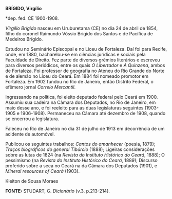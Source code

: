 **BRÍGIDO, Virgílio**

\*dep. fed. CE 1900-1908.

*Virgílio Brígido* nasceu em Uruburetama (CE) no dia 24 de abril de
1854, filho do coronel Raimundo Vóssio Brígido dos Santos e de Pacífica
de Medeiros Brígido.

Estudou no Seminário Episcopal e no Liceu de Fortaleza. Daí foi para
Recife, onde, em 1880, bacharelou-se em ciências jurídicas e sociais
pela Faculdade de Direito. Fez parte de diversos grêmios literários e
escreveu para diversos periódicos, entre os quais *O Libertador* e *A
Quinzena*, ambos de Fortaleza. Foi professor de geografia no Ateneu do
Rio Grande do Norte e de alemão no Liceu do Ceará. Em 1884 foi nomeado
promotor em Fortaleza. Em 1902 fundou no Rio de Janeiro, então Distrito
Federal, o efêmero jornal *Correio Mercantil*.

Ingressando na política, foi eleito deputado federal pelo Ceará em 1900.
Assumiu sua cadeira na Câmara dos Deputados, no Rio de Janeiro, em maio
desse ano, e foi reeleito para as duas legislaturas seguintes (1903-1905
e 1906-1908). Permaneceu na Câmara até dezembro de 1908, quando se
encerrou a legislatura.

Faleceu no Rio de Janeiro no dia 31 de julho de 1913 em decorrência de
um acidente de automóvel.

Publicou os seguintes trabalhos: *Cantos do amanhecer* (poesia, 1879);
*Traços biográficos do general Tibúrcio* (1888); Ligeiras considerações
sobre as lutas de 1824 (na *Revista do Instituto Histórico do Ceará*,
1888); O pessimismo (na *Revista do Instituto Histórico do Ceará*,
1889); Discurso proferido sobre a seca no Ceará na da Câmara dos
Deputados (1901), e *Mineral resources of Ceará* (1903).

Kleiton de Sousa Moraes

**FONTE:** STUDART, G. *Dicionário* (v.3. p.213-214).
